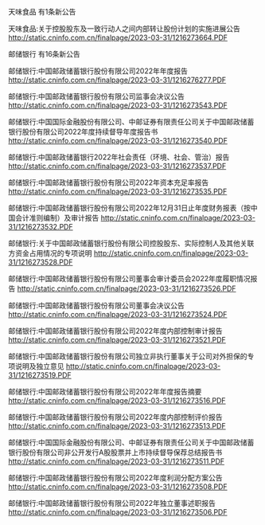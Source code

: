 天味食品 有1条新公告 

天味食品:关于控股股东及一致行动人之间内部转让股份计划的实施进展公告 http://static.cninfo.com.cn/finalpage/2023-03-31/1216273664.PDF 

邮储银行 有16条新公告 

邮储银行:中国邮政储蓄银行股份有限公司2022年年度报告 http://static.cninfo.com.cn/finalpage/2023-03-31/1216276277.PDF 

邮储银行:中国邮政储蓄银行股份有限公司监事会决议公告 http://static.cninfo.com.cn/finalpage/2023-03-31/1216273543.PDF 

邮储银行:中国国际金融股份有限公司、中邮证券有限责任公司关于中国邮政储蓄银行股份有限公司2022年度持续督导年度报告书 http://static.cninfo.com.cn/finalpage/2023-03-31/1216273540.PDF 

邮储银行:中国邮政储蓄银行2022年社会责任（环境、社会、管治）报告 http://static.cninfo.com.cn/finalpage/2023-03-31/1216273537.PDF 

邮储银行:中国邮政储蓄银行股份有限公司2022年资本充足率报告 http://static.cninfo.com.cn/finalpage/2023-03-31/1216273535.PDF 

邮储银行:中国邮政储蓄银行股份有限公司2022年12月31日止年度财务报表（按中国会计准则编制）及审计报告 http://static.cninfo.com.cn/finalpage/2023-03-31/1216273532.PDF 

邮储银行:关于中国邮政储蓄银行股份有限公司控股股东、实际控制人及其他关联方资金占用情况的专项说明 http://static.cninfo.com.cn/finalpage/2023-03-31/1216273528.PDF 

邮储银行:中国邮政储蓄银行股份有限公司董事会审计委员会2022年度履职情况报告 http://static.cninfo.com.cn/finalpage/2023-03-31/1216273526.PDF 

邮储银行:中国邮政储蓄银行股份有限公司董事会决议公告 http://static.cninfo.com.cn/finalpage/2023-03-31/1216273524.PDF 

邮储银行:中国邮政储蓄银行股份有限公司2022年度内部控制审计报告 http://static.cninfo.com.cn/finalpage/2023-03-31/1216273521.PDF 

邮储银行:中国邮政储蓄银行股份有限公司独立非执行董事关于公司对外担保的专项说明及独立意见 http://static.cninfo.com.cn/finalpage/2023-03-31/1216273519.PDF 

邮储银行:中国邮政储蓄银行股份有限公司2022年年度报告摘要 http://static.cninfo.com.cn/finalpage/2023-03-31/1216273516.PDF 

邮储银行:中国邮政储蓄银行股份有限公司2022年度内部控制评价报告 http://static.cninfo.com.cn/finalpage/2023-03-31/1216273513.PDF 

邮储银行:中国国际金融股份有限公司、中邮证券有限责任公司关于中国邮政储蓄银行股份有限公司非公开发行A股股票并上市持续督导保荐总结报告书 http://static.cninfo.com.cn/finalpage/2023-03-31/1216273511.PDF 

邮储银行:中国邮政储蓄银行股份有限公司2022年度利润分配方案公告 http://static.cninfo.com.cn/finalpage/2023-03-31/1216273508.PDF 

邮储银行:中国邮政储蓄银行股份有限公司2022年独立董事述职报告 http://static.cninfo.com.cn/finalpage/2023-03-31/1216273506.PDF 

